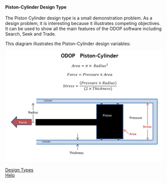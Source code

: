 #### Piston-Cylinder Design Type

The Piston Cylinder design type is a small demonstration problem.
As a design problem, it is interesting because it illustrates competing objectives.
It can be used to show all the main features of the ODOP software including Search, Seek and Trade.  

This diagram illustrates the Piston-Cylinder design variables:

![Piston-Cylinder Design Type](/docs/Help/DesignTypes/png/PCylDiagram.png "Piston-Cylinder Design Type")


[Design Types](/docs/Help/DesignTypes)   
[Help](/docs/Help/)   

